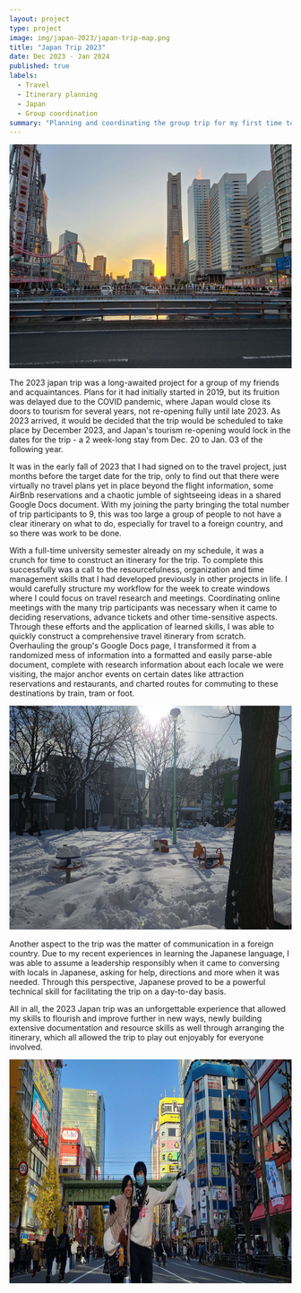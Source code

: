 ```yaml
---
layout: project
type: project
image: img/japan-2023/japan-trip-map.png
title: "Japan Trip 2023"
date: Dec 2023 - Jan 2024
published: true
labels:
  - Travel
  - Itinerary planning
  - Japan
  - Group coordination
summary: "Planning and coordinating the group trip for my first time to Japan."
---
```


<img height="400px" class="rounded mx-auto d-block" src="../img/japan-2023/japan-trip-1.jpg">

The 2023 japan trip was a long-awaited project for a group of my friends and acquaintances. Plans for it had initially started in 2019, but its fruition was delayed due to the COVID pandemic, where Japan would close its doors to tourism for several years, not re-opening fully until late 2023. As 2023 arrived, it would be decided that the trip would be scheduled to take place by December 2023, and Japan's tourism re-opening would lock in the dates for the trip - a 2 week-long stay from Dec. 20 to Jan. 03 of the following year.

It was in the early fall of 2023 that I had signed on to the travel project, just months before the target date for the trip, only to find out that there were virtually no travel plans yet in place beyond the flight information, some AirBnb reservations and a chaotic jumble of sightseeing ideas in a shared Google Docs document. With my joining the party bringing the total number of trip participants to 9, this was too large a group of people to not have a clear itinerary on what to do, especially for travel to a foreign country, and so there was work to be done.

With a full-time university semester already on my schedule, it was a crunch for time to construct an itinerary for the trip. To complete this successfully was a call to the resourcefulness, organization and time management skills that I had developed previously in other projects in life. I would carefully structure my workflow for the week to create windows where I could focus on travel research and meetings. Coordinating online meetings with the many trip participants was necessary when it came to deciding reservations, advance tickets and other time-sensitive aspects. Through these efforts and the application of learned skills, I was able to quickly construct a comprehensive travel itinerary from scratch. Overhauling the group's Google Docs page, I transformed it from a randomized mess of information into a formatted and easily parse-able document, complete with research information about each locale we were visiting, the major anchor events on certain dates like attraction reservations and restaurants, and charted routes for commuting to these destinations by train, tram or foot.

<img height="400px" class="rounded mx-auto d-block" src="../img/japan-2023/japan-trip-3.jpg">

Another aspect to the trip was the matter of communication in a foreign country. Due to my recent experiences in learning the Japanese language, I was able to assume a leadership responsibly when it came to conversing with locals in Japanese, asking for help, directions and more when it was needed. Through this perspective, Japanese proved to be a powerful technical skill for facilitating the trip on a day-to-day basis.

All in all, the 2023 Japan trip was an unforgettable experience that allowed my skills to flourish and improve further in new ways, newly building extensive documentation and resource skills as well through arranging the itinerary, which all allowed the trip to play out enjoyably for everyone involved.

<img height="400px" class="rounded mx-auto d-block" src="../img/japan-2023/japan-trip-2.jpg">


